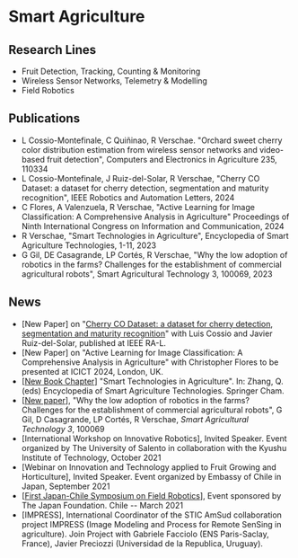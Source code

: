 # Smart Agriculture

## Research Lines
- Fruit Detection, Tracking, Counting & Monitoring
- Wireless Sensor Networks, Telemetry & Modelling
- Field Robotics

## Publications
- L Cossio-Montefinale, C Quiñinao, R Verschae. "Orchard sweet cherry color distribution estimation from wireless sensor networks and video-based fruit detection", Computers and Electronics in Agriculture 235, 110334
- L Cossio-Montefinale, J Ruiz-del-Solar, R Verschae, "Cherry CO Dataset: a dataset for cherry detection, segmentation and maturity recognition", IEEE Robotics and Automation Letters, 2024
- C Flores, A Valenzuela, R Verschae, "Active Learning for Image Classification: A Comprehensive Analysis in Agriculture" Proceedings of Ninth International Congress on Information and Communication, 2024
- R Verschae, "Smart Technologies in Agriculture", Encyclopedia of Smart Agriculture Technologies, 1-11, 2023
- G Gil, DE Casagrande, LP Cortés, R Verschae, "Why the low adoption of robotics in the farms? Challenges for the establishment of commercial agricultural robots",  Smart Agricultural Technology 3, 100069, 2023

## News
- [New Paper] on "[Cherry CO Dataset: a dataset for cherry detection, segmentation and maturity recognition](https://ieeexplore.ieee.org/document/10508478)" with Luis Cossio and Javier Ruiz-del-Solar, published at IEEE RA-L.
- [New Paper] on "Active Learning for Image Classification: A Comprehensive Analysis in Agriculture" with Christopher Flores to be presented at ICICT 2024, London, UK.
- [[New Book Chapter]](https://link.springer.com/referenceworkentry/10.1007/978-3-030-89123-7_234-1) "Smart Technologies in Agriculture". In: Zhang, Q. (eds) Encyclopedia of Smart Agriculture Technologies. Springer Cham.
- [[New paper](https://www.sciencedirect.com/science/article/pii/S277237552200034X)], "Why the low adoption of robotics in the farms? Challenges for the establishment of commercial agricultural robots", G Gil, D Casagrande, LP Cortés, R Verschae, _Smart Agricultural Technology 3_, 100069
- [International Workshop on Innovative Robotics], Invited Speaker. Event organized by The University of Salento in collaboration with the Kyushu Institute of Technology, October 2021
- [Webinar on Innovation and Technology applied to Fruit Growing and Horticulture], Invited Speaker. Event organized by Embassy of Chile in Japan, September 2021
- [[First Japan-Chile Symposium on Field Robotics](https://sites.google.com/uoh.cl/fieldrobot2019)], Event sponsored by The Japan Foundation. Chile -- March 2021
- [IMPRESS], International Coordinator of the STIC AmSud collaboration project IMPRESS (Image Modeling and Process for Remote SenSing in agriculture). Join Project with Gabriele Facciolo (ENS Paris-Saclay, France), Javier Preciozzi (Universidad de la Republica, Uruguay).
